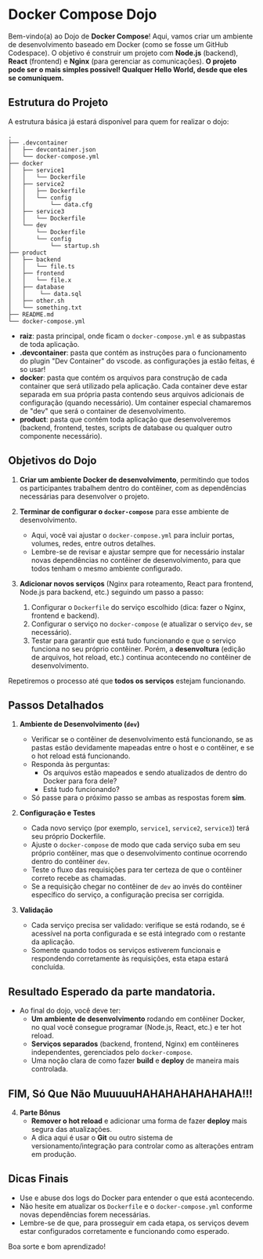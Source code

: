 # Docker Compose Dojo

Bem-vindo(a) ao Dojo de **Docker Compose**!
Aqui, vamos criar um ambiente de desenvolvimento baseado em Docker (como se fosse um GitHub Codespace). O objetivo é construir um projeto com **Node.js** (backend), **React** (frontend) e **Nginx** (para gerenciar as comunicações).
**O projeto pode ser o mais simples possivel!
Qualquer Hello World, desde que eles se comuniquem.**

## Estrutura do Projeto

A estrutura básica já estará disponível para quem for realizar o dojo:

```
.
├── .devcontainer
│   ├── devcontainer.json
│   └── docker-compose.yml
├── docker
│   ├── service1
│   │   └── Dockerfile
│   ├── service2
│   │   ├── Dockerfile
│   │   └── config
│   │       └── data.cfg
│   ├── service3
│   │   └── Dockerfile
│   └── dev
│       └── Dockerfile
│       └── config
│           └── startup.sh
├── product
│   ├── backend
│   │   └── file.ts
│   ├── frontend
│   │   └── file.x
│   ├── database
│   │    └── data.sql
│   ├── other.sh
│   └── something.txt
├── README.md
└── docker-compose.yml
```

- **raiz**: pasta principal, onde ficam o `docker-compose.yml` e as subpastas de toda aplicação.
- **.devcontainer**: pasta que contém as instruções para o funcionamento do plugin "Dev Container" do vscode.
   as configurações ja estão feitas, é so usar!
- **docker**: pasta que contém os arquivos para construção de cada container que será utilizado pela aplicação. Cada container deve estar separada em sua própria pasta contendo seus arquivos adicionais de configuração (quando necessário). Um container especial chamaremos de "dev" que será o container de desenvolvimento.
- **product**: pasta que contém toda aplicação que desenvolveremos (backend, frontend, testes, scripts de database ou qualquer outro componente necessário).

## Objetivos do Dojo

1. **Criar um ambiente Docker de desenvolvimento**, permitindo que todos os participantes trabalhem dentro do contêiner, com as dependências necessárias para desenvolver o projeto.

2. **Terminar de configurar o `docker-compose`** para esse ambiente de desenvolvimento.
   - Aqui, você vai ajustar o `docker-compose.yml` para incluir portas, volumes, redes, entre outros detalhes.
   - Lembre-se de revisar e ajustar sempre que for necessário instalar novas dependências no contêiner de desenvolvimento, para que todos tenham o mesmo ambiente configurado.

3. **Adicionar novos serviços** (Nginx para roteamento, React para frontend, Node.js para backend, etc.) seguindo um passo a passo:
   1. Configurar o `Dockerfile` do serviço escolhido (dica: fazer o Nginx, frontend e backend).
   2. Configurar o serviço no `docker-compose` (e atualizar o serviço `dev`, se necessário).
   3. Testar para garantir que está tudo funcionando e que o serviço funciona no seu próprio contêiner. Porém, a **desenvoltura** (edição de arquivos, hot reload, etc.) continua acontecendo no contêiner de desenvolvimento.

Repetiremos o processo até que **todos os serviços** estejam funcionando.

## Passos Detalhados

1. **Ambiente de Desenvolvimento (`dev`)**
   - Verificar se o contêiner de desenvolvimento está funcionando, se as pastas estão devidamente mapeadas entre o host e o contêiner, e se o hot reload está funcionando.
   - Responda às perguntas:
     - Os arquivos estão mapeados e sendo atualizados de dentro do Docker para fora dele?
     - Está tudo funcionando?
   - Só passe para o próximo passo se ambas as respostas forem **sim**.

2. **Configuração e Testes**
   - Cada novo serviço (por exemplo, `service1`, `service2`, `service3`) terá seu próprio Dockerfile.
   - Ajuste o `docker-compose` de modo que cada serviço suba em seu próprio contêiner, mas que o desenvolvimento continue ocorrendo dentro do contêiner `dev`.
   - Teste o fluxo das requisições para ter certeza de que o contêiner correto recebe as chamadas.
   - Se a requisição chegar no contêiner de `dev` ao invés do contêiner específico do serviço, a configuração precisa ser corrigida.

3. **Validação**
   - Cada serviço precisa ser validado: verifique se está rodando, se é acessível na porta configurada e se está integrado com o restante da aplicação.
   - Somente quando todos os serviços estiverem funcionais e respondendo corretamente às requisições, esta etapa estará concluída.

## Resultado Esperado da parte mandatoria.

- Ao final do dojo, você deve ter:
  - **Um ambiente de desenvolvimento** rodando em contêiner Docker, no qual você consegue programar (Node.js, React, etc.) e ter hot reload.
  - **Serviços separados** (backend, frontend, Nginx) em contêineres independentes, gerenciados pelo `docker-compose`.
  - Uma noção clara de como fazer **build** e **deploy** de maneira mais controlada.

## FIM, Só Que Não MuuuuuHAHAHAHAHAHAHA!!!
4. **Parte Bônus**
   - **Remover o hot reload** e adicionar uma forma de fazer **deploy** mais segura das atualizações.
   - A dica aqui é usar o **Git** ou outro sistema de versionamento/integração para controlar como as alterações entram em produção.

## Dicas Finais

- Use e abuse dos logs do Docker para entender o que está acontecendo.
- Não hesite em atualizar os `Dockerfile` e o `docker-compose.yml` conforme novas dependências forem necessárias.
- Lembre-se de que, para prosseguir em cada etapa, os serviços devem estar configurados corretamente e funcionando como esperado.

Boa sorte e bom aprendizado!